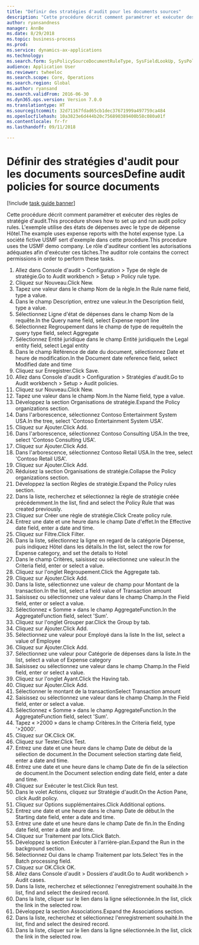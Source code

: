 ```yaml
--- 
title: "Définir des stratégies d'audit pour les documents sources"
description: "Cette procédure décrit comment paramétrer et exécuter des règles de stratégie d'audit."
author: ryansandness
manager: AnnBe
ms.date: 8/29/2018
ms.topic: business-process
ms.prod: 
ms.service: dynamics-ax-applications
ms.technology: 
ms.search.form: SysPolicySourceDocumentRuleType, SysFieldLookUp, SysPolicyListPage, SysPolicy, AuditPolicyRule, SysQueryForm, SysQueryFieldLookUp, AuditPolicyDateSelection, AuditPolicyAdditionalOption, BatchJob, CaseDetail
audience: Application User
ms.reviewer: twheeloc
ms.search.scope: Core, Operations
ms.search.region: Global
ms.author: ryansand
ms.search.validFrom: 2016-06-30
ms.dyn365.ops.version: Version 7.0.0
ms.translationtype: HT
ms.sourcegitcommit: 32d71167fdad65cb1dec37671999a497759ca484
ms.openlocfilehash: 10a3823e6d444b20c756890389400b58c080a01f
ms.contentlocale: fr-fr
ms.lasthandoff: 09/11/2018

---
```

# <a name="define-audit-policies-for-source-documents"></a><span data-ttu-id="1c9a0-103">Définir des stratégies d'audit pour les documents sources</span><span class="sxs-lookup"><span data-stu-id="1c9a0-103">Define audit policies for source documents</span></span>

[!include [task guide banner](../../includes/task-guide-banner.md)]

<span data-ttu-id="1c9a0-104">Cette procédure décrit comment paramétrer et exécuter des règles de stratégie d'audit.</span><span class="sxs-lookup"><span data-stu-id="1c9a0-104">This procedure shows how to set up and run audit policy rules.</span></span> <span data-ttu-id="1c9a0-105">L'exemple utilise des états de dépenses avec le type de dépense Hôtel.</span><span class="sxs-lookup"><span data-stu-id="1c9a0-105">The example uses expense reports with the hotel expense type.</span></span> <span data-ttu-id="1c9a0-106">La société fictive USMF sert d'exemple dans cette procédure.</span><span class="sxs-lookup"><span data-stu-id="1c9a0-106">This procedure uses the USMF demo company.</span></span> <span data-ttu-id="1c9a0-107">Le rôle d'auditeur contient les autorisations adéquates afin d'exécuter ces tâches.</span><span class="sxs-lookup"><span data-stu-id="1c9a0-107">The auditor role contains the correct permissions in order to perform these tasks.</span></span>

1. <span data-ttu-id="1c9a0-108">Allez dans Console d'audit > Configuration > Type de règle de stratégie.</span><span class="sxs-lookup"><span data-stu-id="1c9a0-108">Go to Audit workbench > Setup > Policy rule type.</span></span>
2. <span data-ttu-id="1c9a0-109">Cliquez sur Nouveau.</span><span class="sxs-lookup"><span data-stu-id="1c9a0-109">Click New.</span></span>
3. <span data-ttu-id="1c9a0-110">Tapez une valeur dans le champ Nom de la règle.</span><span class="sxs-lookup"><span data-stu-id="1c9a0-110">In the Rule name field, type a value.</span></span>
4. <span data-ttu-id="1c9a0-111">Dans le champ Description, entrez une valeur.</span><span class="sxs-lookup"><span data-stu-id="1c9a0-111">In the Description field, type a value.</span></span>
5. <span data-ttu-id="1c9a0-112">Sélectionnez Ligne d'état de dépenses dans le champ Nom de la requête.</span><span class="sxs-lookup"><span data-stu-id="1c9a0-112">In the Query name field, select Expense report line</span></span>
6. <span data-ttu-id="1c9a0-113">Sélectionnez Regroupement dans le champ de type de requête</span><span class="sxs-lookup"><span data-stu-id="1c9a0-113">In the query type field, select Aggregate</span></span>
7. <span data-ttu-id="1c9a0-114">Sélectionnez Entité juridique dans le champ Entité juridique</span><span class="sxs-lookup"><span data-stu-id="1c9a0-114">In the Legal entity field, select Legal entity</span></span>
8. <span data-ttu-id="1c9a0-115">Dans le champ Référence de date du document, sélectionnez Date et heure de modification.</span><span class="sxs-lookup"><span data-stu-id="1c9a0-115">In the Document date reference field, select Modified date and time</span></span>
9. <span data-ttu-id="1c9a0-116">Cliquez sur Enregistrer.</span><span class="sxs-lookup"><span data-stu-id="1c9a0-116">Click Save.</span></span>
10. <span data-ttu-id="1c9a0-117">Allez dans Console d'audit > Configuration > Stratégies d'audit.</span><span class="sxs-lookup"><span data-stu-id="1c9a0-117">Go to Audit workbench > Setup > Audit policies.</span></span>
11. <span data-ttu-id="1c9a0-118">Cliquez sur Nouveau.</span><span class="sxs-lookup"><span data-stu-id="1c9a0-118">Click New.</span></span>
12. <span data-ttu-id="1c9a0-119">Tapez une valeur dans le champ Nom.</span><span class="sxs-lookup"><span data-stu-id="1c9a0-119">In the Name field, type a value.</span></span>
13. <span data-ttu-id="1c9a0-120">Développez la section Organisations de stratégie.</span><span class="sxs-lookup"><span data-stu-id="1c9a0-120">Expand the Policy organizations section.</span></span>
14. <span data-ttu-id="1c9a0-121">Dans l'arborescence, sélectionnez Contoso Entertainment System USA.</span><span class="sxs-lookup"><span data-stu-id="1c9a0-121">In the tree, select 'Contoso Entertainment System USA'.</span></span>
15. <span data-ttu-id="1c9a0-122">Cliquez sur Ajouter.</span><span class="sxs-lookup"><span data-stu-id="1c9a0-122">Click Add.</span></span>
16. <span data-ttu-id="1c9a0-123">Dans l'arborescence, sélectionnez Contoso Consulting USA.</span><span class="sxs-lookup"><span data-stu-id="1c9a0-123">In the tree, select 'Contoso Consulting USA'.</span></span>
17. <span data-ttu-id="1c9a0-124">Cliquez sur Ajouter.</span><span class="sxs-lookup"><span data-stu-id="1c9a0-124">Click Add.</span></span>
18. <span data-ttu-id="1c9a0-125">Dans l'arborescence, sélectionnez Contoso Retail USA.</span><span class="sxs-lookup"><span data-stu-id="1c9a0-125">In the tree, select 'Contoso Retail USA'.</span></span>
19. <span data-ttu-id="1c9a0-126">Cliquez sur Ajouter.</span><span class="sxs-lookup"><span data-stu-id="1c9a0-126">Click Add.</span></span>
20. <span data-ttu-id="1c9a0-127">Réduisez la section Organisations de stratégie.</span><span class="sxs-lookup"><span data-stu-id="1c9a0-127">Collapse the Policy organizations section.</span></span>
21. <span data-ttu-id="1c9a0-128">Développez la section Règles de stratégie.</span><span class="sxs-lookup"><span data-stu-id="1c9a0-128">Expand the Policy rules section.</span></span>
22. <span data-ttu-id="1c9a0-129">Dans la liste, recherchez et sélectionnez la règle de stratégie créée précédemment.</span><span class="sxs-lookup"><span data-stu-id="1c9a0-129">In the list, find and select the Policy Rule that was created previously.</span></span>
23. <span data-ttu-id="1c9a0-130">Cliquez sur Créer une règle de stratégie.</span><span class="sxs-lookup"><span data-stu-id="1c9a0-130">Click Create policy rule.</span></span>
24. <span data-ttu-id="1c9a0-131">Entrez une date et une heure dans le champ Date d'effet.</span><span class="sxs-lookup"><span data-stu-id="1c9a0-131">In the Effective date field, enter a date and time.</span></span>
25. <span data-ttu-id="1c9a0-132">Cliquez sur Filtre.</span><span class="sxs-lookup"><span data-stu-id="1c9a0-132">Click Filter.</span></span>
26. <span data-ttu-id="1c9a0-133">Dans la liste, sélectionnez la ligne en regard de la catégorie Dépense, puis indiquez Hôtel dans les détails.</span><span class="sxs-lookup"><span data-stu-id="1c9a0-133">In the list, select the row for Expense category, and set the details to Hotel</span></span>
27. <span data-ttu-id="1c9a0-134">Dans le champ Critères, saisissez ou sélectionnez une valeur.</span><span class="sxs-lookup"><span data-stu-id="1c9a0-134">In the Criteria field, enter or select a value.</span></span>
28. <span data-ttu-id="1c9a0-135">Cliquez sur l'onglet Regroupement.</span><span class="sxs-lookup"><span data-stu-id="1c9a0-135">Click the Aggregate tab.</span></span>
29. <span data-ttu-id="1c9a0-136">Cliquez sur Ajouter.</span><span class="sxs-lookup"><span data-stu-id="1c9a0-136">Click Add.</span></span>
30. <span data-ttu-id="1c9a0-137">Dans la liste, sélectionnez une valeur de champ pour Montant de la transaction.</span><span class="sxs-lookup"><span data-stu-id="1c9a0-137">In the list, select a field value of Transaction amount</span></span>
31. <span data-ttu-id="1c9a0-138">Saisissez ou sélectionnez une valeur dans le champ Champ.</span><span class="sxs-lookup"><span data-stu-id="1c9a0-138">In the Field field, enter or select a value.</span></span>
32. <span data-ttu-id="1c9a0-139">Sélectionnez « Somme » dans le champ AggregateFunction.</span><span class="sxs-lookup"><span data-stu-id="1c9a0-139">In the AggregateFunction field, select 'Sum'.</span></span>
33. <span data-ttu-id="1c9a0-140">Cliquez sur l'onglet Grouper par.</span><span class="sxs-lookup"><span data-stu-id="1c9a0-140">Click the Group by tab.</span></span>
34. <span data-ttu-id="1c9a0-141">Cliquez sur Ajouter.</span><span class="sxs-lookup"><span data-stu-id="1c9a0-141">Click Add.</span></span>
35. <span data-ttu-id="1c9a0-142">Sélectionnez une valeur pour Employé dans la liste </span><span class="sxs-lookup"><span data-stu-id="1c9a0-142">In the list, select a value of Employee</span></span> 
36. <span data-ttu-id="1c9a0-143">Cliquez sur Ajouter.</span><span class="sxs-lookup"><span data-stu-id="1c9a0-143">Click Add.</span></span>
37. <span data-ttu-id="1c9a0-144">Sélectionnez une valeur pour Catégorie de dépenses dans la liste.</span><span class="sxs-lookup"><span data-stu-id="1c9a0-144">In the list, select a value of Expense category</span></span>
38. <span data-ttu-id="1c9a0-145">Saisissez ou sélectionnez une valeur dans le champ Champ.</span><span class="sxs-lookup"><span data-stu-id="1c9a0-145">In the Field field, enter or select a value.</span></span>
39. <span data-ttu-id="1c9a0-146">Cliquez sur l'onglet Ayant.</span><span class="sxs-lookup"><span data-stu-id="1c9a0-146">Click the Having tab.</span></span>
40. <span data-ttu-id="1c9a0-147">Cliquez sur Ajouter.</span><span class="sxs-lookup"><span data-stu-id="1c9a0-147">Click Add.</span></span>
41. <span data-ttu-id="1c9a0-148">Sélectionner le montant de la transaction</span><span class="sxs-lookup"><span data-stu-id="1c9a0-148">Select Transaction amount</span></span>
42. <span data-ttu-id="1c9a0-149">Saisissez ou sélectionnez une valeur dans le champ Champ.</span><span class="sxs-lookup"><span data-stu-id="1c9a0-149">In the Field field, enter or select a value.</span></span>
43. <span data-ttu-id="1c9a0-150">Sélectionnez « Somme » dans le champ AggregateFunction.</span><span class="sxs-lookup"><span data-stu-id="1c9a0-150">In the AggregateFunction field, select 'Sum'.</span></span>
44. <span data-ttu-id="1c9a0-151">Tapez « >2000 » dans le champ Critères.</span><span class="sxs-lookup"><span data-stu-id="1c9a0-151">In the Criteria field, type '>2000'.</span></span>
45. <span data-ttu-id="1c9a0-152">Cliquez sur OK.</span><span class="sxs-lookup"><span data-stu-id="1c9a0-152">Click OK.</span></span>
46. <span data-ttu-id="1c9a0-153">Cliquez sur Tester.</span><span class="sxs-lookup"><span data-stu-id="1c9a0-153">Click Test.</span></span>
47. <span data-ttu-id="1c9a0-154">Entrez une date et une heure dans le champ Date de début de la sélection de document.</span><span class="sxs-lookup"><span data-stu-id="1c9a0-154">In the Document selection starting date field, enter a date and time.</span></span>
48. <span data-ttu-id="1c9a0-155">Entrez une date et une heure dans le champ Date de fin de la sélection de document.</span><span class="sxs-lookup"><span data-stu-id="1c9a0-155">In the Document selection ending date field, enter a date and time.</span></span>
49. <span data-ttu-id="1c9a0-156">Cliquez sur Exécuter le test.</span><span class="sxs-lookup"><span data-stu-id="1c9a0-156">Click Run test.</span></span>
50. <span data-ttu-id="1c9a0-157">Dans le volet Actions, cliquez sur Stratégie d'audit.</span><span class="sxs-lookup"><span data-stu-id="1c9a0-157">On the Action Pane, click Audit policy.</span></span>
51. <span data-ttu-id="1c9a0-158">Cliquez sur Options supplémentaires.</span><span class="sxs-lookup"><span data-stu-id="1c9a0-158">Click Additional options.</span></span>
52. <span data-ttu-id="1c9a0-159">Entrez une date et une heure dans le champ Date de début.</span><span class="sxs-lookup"><span data-stu-id="1c9a0-159">In the Starting date field, enter a date and time.</span></span>
53. <span data-ttu-id="1c9a0-160">Entrez une date et une heure dans le champ Date de fin.</span><span class="sxs-lookup"><span data-stu-id="1c9a0-160">In the Ending date field, enter a date and time.</span></span>
54. <span data-ttu-id="1c9a0-161">Cliquez sur Traitement par lots.</span><span class="sxs-lookup"><span data-stu-id="1c9a0-161">Click Batch.</span></span>
55. <span data-ttu-id="1c9a0-162">Développez la section Exécuter à l'arrière-plan.</span><span class="sxs-lookup"><span data-stu-id="1c9a0-162">Expand the Run in the background section.</span></span>
56. <span data-ttu-id="1c9a0-163">Sélectionnez Oui dans le champ Traitement par lots.</span><span class="sxs-lookup"><span data-stu-id="1c9a0-163">Select Yes in the Batch processing field.</span></span>
57. <span data-ttu-id="1c9a0-164">Cliquez sur OK.</span><span class="sxs-lookup"><span data-stu-id="1c9a0-164">Click OK.</span></span>
58. <span data-ttu-id="1c9a0-165">Allez dans Console d'audit > Dossiers d'audit.</span><span class="sxs-lookup"><span data-stu-id="1c9a0-165">Go to Audit workbench > Audit cases.</span></span>
59. <span data-ttu-id="1c9a0-166">Dans la liste, recherchez et sélectionnez l'enregistrement souhaité.</span><span class="sxs-lookup"><span data-stu-id="1c9a0-166">In the list, find and select the desired record.</span></span>
60. <span data-ttu-id="1c9a0-167">Dans la liste, cliquer sur le lien dans la ligne sélectionnée.</span><span class="sxs-lookup"><span data-stu-id="1c9a0-167">In the list, click the link in the selected row.</span></span>
61. <span data-ttu-id="1c9a0-168">Développez la section Associations.</span><span class="sxs-lookup"><span data-stu-id="1c9a0-168">Expand the Associations section.</span></span>
62. <span data-ttu-id="1c9a0-169">Dans la liste, recherchez et sélectionnez l'enregistrement souhaité.</span><span class="sxs-lookup"><span data-stu-id="1c9a0-169">In the list, find and select the desired record.</span></span>
63. <span data-ttu-id="1c9a0-170">Dans la liste, cliquer sur le lien dans la ligne sélectionnée.</span><span class="sxs-lookup"><span data-stu-id="1c9a0-170">In the list, click the link in the selected row.</span></span>


